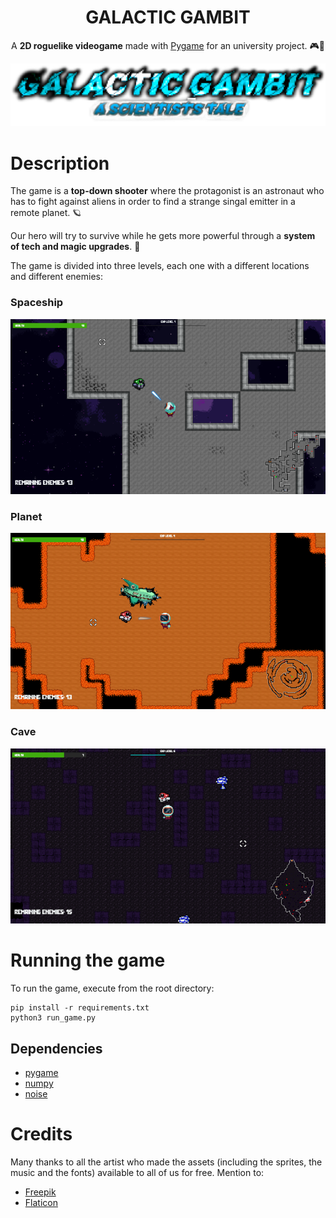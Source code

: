 <div align="center">
	<h1><strong>GALACTIC GAMBIT</strong></h1>
</div>
<div align="center">

A **2D roguelike videogame** made with [Pygame](https://www.pygame.org/) for an university project. 🎮🐍

![Galactic Gambit](screenshots/title.png)

</div>

# Description

The game is a **top-down shooter** where the protagonist is an astronaut who has to fight against aliens in order to find a strange singal emitter in a remote planet. 🪐

Our hero will try to survive while he gets more powerful through a **system of tech and magic upgrades**. 🚀

The game is divided into three levels, each one with a different locations and different enemies:

### Spaceship

![Spaceship](screenshots/firstlevel.png)

### Planet

![Planet](screenshots/secondlevel.png)

### Cave

![Cave](screenshots/thirdlevel.png)

# Running the game

To run the game, execute from the root directory:

```
pip install -r requirements.txt
python3 run_game.py
```

## Dependencies

- [pygame](https://www.pygame.org)
- [numpy](https://numpy.org)
- [noise](https://pypi.org/project/noise/)

# Credits

Many thanks to all the artist who made the assets (including the sprites, the music and the fonts) available to all of us for free.
Mention to:

- [Freepik](https://www.freepik.com)
- [Flaticon](https://www.flaticon.com)
